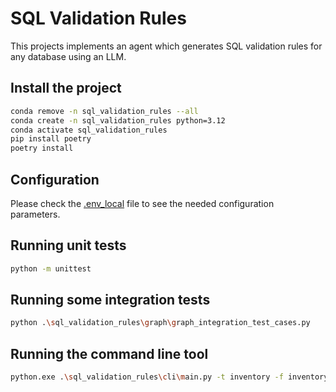 # SQL Validation Rules

This projects implements an agent which generates SQL validation rules for any database using an LLM.

## Install the project

```bash
conda remove -n sql_validation_rules --all
conda create -n sql_validation_rules python=3.12
conda activate sql_validation_rules
pip install poetry
poetry install
```

## Configuration

Please check the [.env_local](.env_local) file to see the needed configuration parameters.

## Running unit tests

```bash
python -m unittest
```

## Running some integration tests

```bash
python .\sql_validation_rules\graph\graph_integration_test_cases.py
```

## Running the command line tool

```bash
python.exe .\sql_validation_rules\cli\main.py -t inventory -f inventory.txt
```

